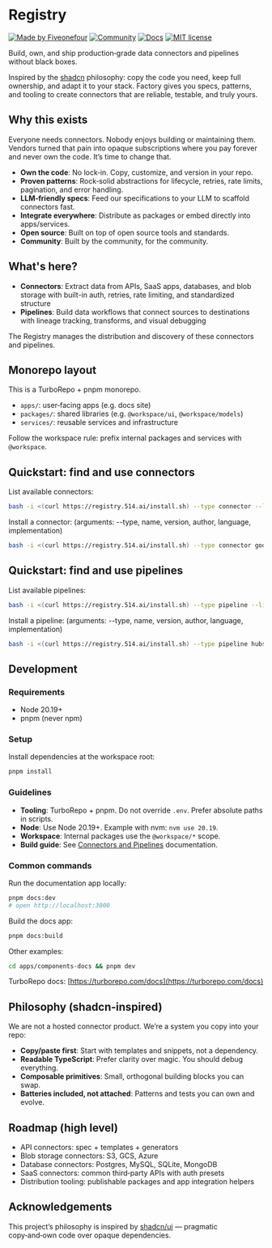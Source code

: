 # Registry
[![Made by Fiveonefour](https://img.shields.io/badge/MADE%20BY-Fiveonefour-black.svg)](https://www.fiveonefour.com)
[![Community](https://img.shields.io/badge/Slack-Community-purple.svg?logo=slack)](https://join.slack.com/t/moose-community/shared_invite/zt-2fjh5n3wz-cnOmM9Xe9DYAgQrNu8xKxg)
[![Docs](https://img.shields.io/badge/Quickstart-Docs-blue.svg)](https://registry.514.ai/docs)
[![MIT license](https://img.shields.io/badge/License-MIT-yellow.svg)](LICENSE)

Build, own, and ship production‑grade data connectors and pipelines without black boxes.

Inspired by the [shadcn](https://ui.shadcn.com/) philosophy: copy the code you need, keep full ownership, and adapt it to your stack. Factory gives you specs, patterns, and tooling to create connectors that are reliable, testable, and truly yours.

## Why this exists

Everyone needs connectors. Nobody enjoys building or maintaining them. Vendors turned that pain into opaque subscriptions where you pay forever and never own the code. It’s time to change that.

- **Own the code**: No lock‑in. Copy, customize, and version in your repo.
- **Proven patterns**: Rock‑solid abstractions for lifecycle, retries, rate limits, pagination, and error handling.
- **LLM‑friendly specs**: Feed our specifications to your LLM to scaffold connectors fast.
- **Integrate everywhere**: Distribute as packages or embed directly into apps/services.
- **Open source**: Built on top of open source tools and standards.
- **Community**: Built by the community, for the community.

## What's here?

- **Connectors**: Extract data from APIs, SaaS apps, databases, and blob storage with built-in auth, retries, rate limiting, and standardized structure
- **Pipelines**: Build data workflows that connect sources to destinations with lineage tracking, transforms, and visual debugging

The Registry manages the distribution and discovery of these connectors and pipelines.

## Monorepo layout

This is a TurboRepo + pnpm monorepo.

- `apps/`: user‑facing apps (e.g. docs site)
- `packages/`: shared libraries (e.g. `@workspace/ui`, `@workspace/models`)
- `services/`: reusable services and infrastructure

Follow the workspace rule: prefix internal packages and services with `@workspace`.

## Quickstart: find and use connectors

List available connectors:

```bash
bash -i <(curl https://registry.514.ai/install.sh) --type connector --list
```

Install a connector: (arguments: --type, name, version, author, language, implementation)

```bash
bash -i <(curl https://registry.514.ai/install.sh) --type connector google-analytics v4 514-labs typescript data-api
```

## Quickstart: find and use pipelines

List available pipelines:

```bash
bash -i <(curl https://registry.514.ai/install.sh) --type pipeline --list
```

Install a pipeline: (arguments: --type, name, version, author, language, implementation)

```bash
bash -i <(curl https://registry.514.ai/install.sh) --type pipeline hubspot-to-clickhouse v3 514-labs typescript default
```

## Development

### Requirements

- Node 20.19+
- pnpm (never npm)

### Setup

Install dependencies at the workspace root:

```bash
pnpm install
```

### Guidelines

- **Tooling**: TurboRepo + pnpm. Do not override `.env`. Prefer absolute paths in scripts.
- **Node**: Use Node 20.19+. Example with nvm: `nvm use 20.19`.
- **Workspace**: Internal packages use the `@workspace/*` scope.
- **Build guide**: See [Connectors and Pipelines](https://registry.514.ai/create) documentation.

### Common commands

Run the documentation app locally:

```bash
pnpm docs:dev
# open http://localhost:3000
```

Build the docs app:

```bash
pnpm docs:build
```

Other examples:

```bash
cd apps/components-docs && pnpm dev
```

TurboRepo docs: [https://turborepo.com/docs](https://turborepo.com/docs)

## Philosophy (shadcn‑inspired)

We are not a hosted connector product. We’re a system you copy into your repo:

- **Copy/paste first**: Start with templates and snippets, not a dependency.
- **Readable TypeScript**: Prefer clarity over magic. You should debug everything.
- **Composable primitives**: Small, orthogonal building blocks you can swap.
- **Batteries included, not attached**: Patterns and tests you can own and evolve.

## Roadmap (high level)

- API connectors: spec + templates + generators
- Blob storage connectors: S3, GCS, Azure
- Database connectors: Postgres, MySQL, SQLite, MongoDB
- SaaS connectors: common third‑party APIs with auth presets
- Distribution tooling: publishable packages and app integration helpers

## Acknowledgements

This project’s philosophy is inspired by [shadcn/ui](https://ui.shadcn.com/) — pragmatic copy‑and‑own code over opaque dependencies.
